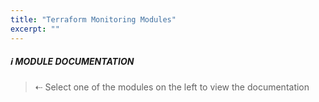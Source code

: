 ```yaml
---
title: "Terraform Monitoring Modules"
excerpt: ""
---
```


##### :information_source: MODULE DOCUMENTATION
> ⇠ Select one of the modules on the left to view the documentation
